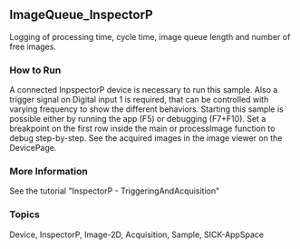 ## ImageQueue_InspectorP
Logging of processing time, cycle time, image queue length and number of free images.
### How to Run
A connected InpspectorP device is necessary to run this sample.
Also a trigger signal on Digital input 1 is required, that can be controlled with
varying frequency to show the different behaviors.
Starting this sample is possible either by running the app (F5) or debugging (F7+F10).
Set a breakpoint on the first row inside the main or processImage function to debug step-by-step.
See the acquired images in the image viewer on the DevicePage.
### More Information
See the tutorial "InspectorP - TriggeringAndAcquisition"

### Topics
Device, InspectorP, Image-2D, Acquisition, Sample, SICK-AppSpace